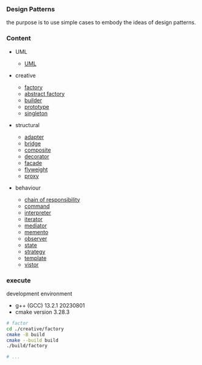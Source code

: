 ### Design Patterns

the purpose is to use simple cases to embody the ideas of design patterns.

### Content

- UML
  - [UML](./UML/UML.md)

- creative
  - [factory](./creative/factory_method/README.md)
  - [abstract factory](./creative/abstract_factory/README.md)
  - [builder](./creative/builder/README.md)
  - [prototype](./creative/prototype/README.md)
  - [singleton](./creative/singleton/README.md)

- structural
  - [adapter](./structural/adapter/README.md)
  - [bridge](./structural/bridge/README.md)
  - [composite](./structural/composite/README.md)
  - [decorator](./structural/decorator/README.md)
  - [facade](./structural/facade/README.md)
  - [flyweight](./structural/flyweight/README.md)
  - [proxy](./structural/proxy/README.md)

- behaviour
  - [chain of responsibility](./behaviour/chain_of_responsibility/README.md)
  - [command](./behaviour/command/README.md)
  - [interpreter](./behaviour/interpreter/README.md)
  - [iterator](./behaviour/iterator/README.md)
  - [mediator](./behaviour/mediator/README.md)
  - [memento](./behaviour/memento/README.md)
  - [observer](./behaviour/observer/README.md)
  - [state](./behaviour/state/README.md)
  - [strategy](./behaviour/strategy/README.md)
  - [template](./behaviour/template/README.md)
  - [vistor](./behaviour/vistor/README.md)

### execute

development environment

- g++ (GCC) 13.2.1 20230801
- cmake version 3.28.3

```sh
# factor
cd ./creative/factory
cmake -B build
cmake --build build
./build/factory

# ...
```
